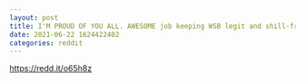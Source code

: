 ```yaml
--- 
layout: post 
title: I'M PROUD OF YOU ALL. AWESOME job keeping WSB legit and shill-free. 
date: 2021-06-22 1624422402 
categories: reddit 
--- 
```

https://redd.it/o65h8z
